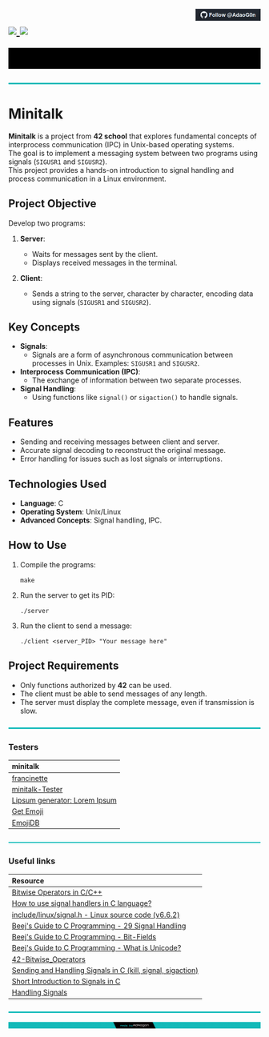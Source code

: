 <a href="https://github.com/AdaoG0n" style="pointer-events: none;"> <img src="https://github.com/AdaoG0n/AdaoG0n/blob/main/assests/Followbutton.png" width="130" align="right"/></a>

# <a href="#" style="pointer-events: none;"> <img src="https://img.shields.io/badge/status-0%20%2F%20100%20%E2%98%85-success?color=%2312bab9&style=flat-square"/> <img src="https://img.shields.io/github/last-commit/AdaoG0n/minitalk?style=flat-square&color=%2312bab9" /> </a>

![](https://github.com/AdaoG0n/AdaoG0n/blob/main/assests/animated%20gifs/Minitalk.gif)


![](https://github.com/AdaoG0n/AdaoG0n/blob/main/assests/bar.png)

# Minitalk

**Minitalk** is a project from **42 school** that explores fundamental concepts of interprocess communication (IPC) in Unix-based operating systems. </br>
The goal is to implement a messaging system between two programs using signals (`SIGUSR1` and `SIGUSR2`). </br>
This project provides a hands-on introduction to signal handling and process communication in a Linux environment. </br>

## Project Objective

Develop two programs:

1. **Server**:
   - Waits for messages sent by the client.
   - Displays received messages in the terminal.

2. **Client**:
   - Sends a string to the server, character by character, encoding data using signals (`SIGUSR1` and `SIGUSR2`).

## Key Concepts

- **Signals**:
  - Signals are a form of asynchronous communication between processes in Unix. Examples: `SIGUSR1` and `SIGUSR2`.
- **Interprocess Communication (IPC)**:
  - The exchange of information between two separate processes.
- **Signal Handling**:
  - Using functions like `signal()` or `sigaction()` to handle signals.

## Features

- Sending and receiving messages between client and server.
- Accurate signal decoding to reconstruct the original message.
- Error handling for issues such as lost signals or interruptions.

## Technologies Used

- **Language**: C
- **Operating System**: Unix/Linux
- **Advanced Concepts**: Signal handling, IPC.

## How to Use

1. Compile the programs:
   ```
   make
   ```

2. Run the server to get its PID:
    ```
   ./server
    ```
4. Run the client to send a message:
    ```
   ./client <server_PID> "Your message here"
    ```
## Project Requirements

- Only functions authorized by **42** can be used.
- The client must be able to send messages of any length.
- The server must display the complete message, even if transmission is slow.


![](https://github.com/AdaoG0n/AdaoG0n/blob/main/assests/bar.png)

### Testers
| minitalk                                                         |
| :--------------------------------------------------------------- |
| [francinette](https://github.com/xicodomingues/francinette)      |
| [minitalk-Tester](https://github.com/ThibaudM13/minitalk-Tester) |
| [Lipsum generator: Lorem Ipsum](https://www.lipsum.com)          |
| [Get Emoji](https://getemoji.com)                                | 
| [EmojiDB](https://emojidb.org/terminal-emojis)                   |

![](https://github.com/AdaoG0n/AdaoG0n/blob/main/assests/bar.png)

### Useful links

| Resource                                                                                                                                           |
| :------------------------------------------------------------------------------------------------------------------------------------------------- |
| [Bitwise Operators in C/C++](https://www.geeksforgeeks.org/bitwise-operators-in-c-cpp)                                                             |
| [How to use signal handlers in C language?](https://linuxhint.com/signal_handlers_c_programming_language)                                          |
| [include/linux/signal.h - Linux source code (v6.6.2)](https://elixir.bootlin.com/linux/latest/source/include/linux/signal.h)                       |
| [Beej's Guide to C Programming - 29 Signal Handling](https://beej.us/guide/bgc/html/split/signal-handling.html)                                    |
| [Beej's Guide to C Programming - Bit-Fields](https://beej.us/guide/bgc/html/split/structs-ii-more-fun-with-structs.html#bit-fields)                |
| [Beej's Guide to C Programming - What is Unicode?](https://beej.us/guide/bgc/html/split/unicode-wide-characters-and-all-that.html#what-is-unicode) |
| [42-Bitwise_Operators](https://github.com/agavrel/42-Bitwise_Operators)                                                                            |
| [Sending and Handling Signals in C (kill, signal, sigaction)](https://www.youtube.com/watch?v=83M5-NPDeWs)                                         |
| [Short Introduction to Signals in C](https://youtu.be/5We_HtLlAbs)                                                                                 |
| [Handling Signals](https://www.youtube.com/watch?v=jF-1eFhyz1U)                                                                                    |


![](https://github.com/AdaoG0n/AdaoG0n/blob/main/assests/bar.png)

![](https://github.com/AdaoG0n/AdaoG0n/blob/main/assests/animated%20gifs/madeby.gif)
